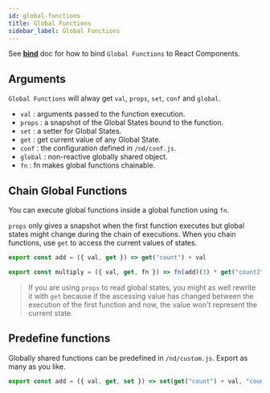 ```yaml
---
id: global-functions
title: Global Functions
sidebar_label: Global Functions
---
```


See **[bind](/next-dapp/docs/bind)** doc for how to bind `Global Functions` to React Components.

## Arguments

`Global Functions` will alway get `val`, `props`, `set`, `conf` and `global`.

* `val` : arguments passed to the function execution.
* `props` : a snapshot of the Global States bound to the function.
* `set` : a setter for Global States.
* `get` : get current value of any Global State.
* `conf` : the configuration defined in `/nd/conf.js`.
* `global` : non-reactive globally shared object.
* `fn` : fn makes global functions chainable.

## Chain Global Functions

You can execute global functions inside a global function using `fn`.

`props` only gives a snapshot when the first function executes but global states might change during the chain of executions. When you chain functions, use `get` to access the current values of states. 

```javascript
export const add = ({ val, get }) => get("count") + val

export const multiply = ({ val, get, fn }) => fn(add)(3) * get("count2") * val
```

> If you are using `props` to read global states, you might as well rewrite it with `get` because if the ascessing value has changed between the execution of the first function and now, the value won't represent the current state.

## Predefine functions

Globally shared functions can be predefined in `/nd/custom.js`. Export as many as you like.

```javascript
export const add = ({ val, get, set }) => set(get("count") + val, "count")
```
